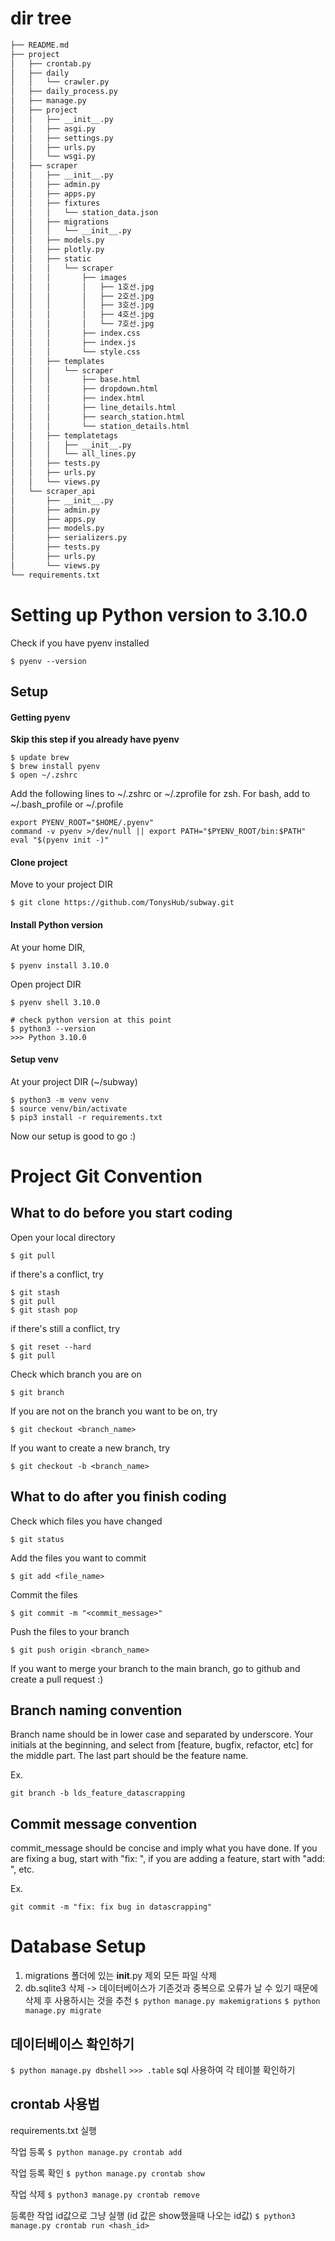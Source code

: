 # dir tree 

```bash
├── README.md
├── project
│   ├── crontab.py
│   ├── daily
│   │   └── crawler.py
│   ├── daily_process.py
│   ├── manage.py
│   ├── project
│   │   ├── __init__.py
│   │   ├── asgi.py
│   │   ├── settings.py
│   │   ├── urls.py
│   │   └── wsgi.py
│   ├── scraper
│   │   ├── __init__.py
│   │   ├── admin.py
│   │   ├── apps.py
│   │   ├── fixtures
│   │   │   └── station_data.json
│   │   ├── migrations
│   │   │   └── __init__.py
│   │   ├── models.py
│   │   ├── plotly.py
│   │   ├── static
│   │   │   └── scraper
│   │   │       ├── images
│   │   │       │   ├── 1호선.jpg
│   │   │       │   ├── 2호선.jpg
│   │   │       │   ├── 3호선.jpg
│   │   │       │   ├── 4호선.jpg
│   │   │       │   └── 7호선.jpg
│   │   │       ├── index.css
│   │   │       ├── index.js
│   │   │       └── style.css
│   │   ├── templates
│   │   │   └── scraper
│   │   │       ├── base.html
│   │   │       ├── dropdown.html
│   │   │       ├── index.html
│   │   │       ├── line_details.html
│   │   │       ├── search_station.html
│   │   │       └── station_details.html
│   │   ├── templatetags
│   │   │   ├── __init__.py
│   │   │   └── all_lines.py
│   │   ├── tests.py
│   │   ├── urls.py
│   │   └── views.py
│   └── scraper_api
│       ├── __init__.py
│       ├── admin.py
│       ├── apps.py
│       ├── models.py
│       ├── serializers.py
│       ├── tests.py
│       ├── urls.py
│       └── views.py
└── requirements.txt
```

# Setting up Python version to 3.10.0

Check if you have pyenv installed
```
$ pyenv --version
```


## Setup
#### Getting pyenv

**Skip this step if you already have pyenv**

```
$ update brew
$ brew install pyenv
$ open ~/.zshrc
```

Add the following lines to ~/.zshrc or ~/.zprofile for zsh.
For bash, add to ~/.bash_profile or ~/.profile

```
export PYENV_ROOT="$HOME/.pyenv"
command -v pyenv >/dev/null || export PATH="$PYENV_ROOT/bin:$PATH"
eval "$(pyenv init -)"
```
#### Clone project
Move to your project DIR
```
$ git clone https://github.com/TonysHub/subway.git
```



#### Install Python version


At your home DIR,
```
$ pyenv install 3.10.0
```
Open project DIR
```
$ pyenv shell 3.10.0

# check python version at this point
$ python3 --version
>>> Python 3.10.0
```

#### Setup venv
At your project DIR (~/subway)
```
$ python3 -m venv venv
$ source venv/bin/activate
$ pip3 install -r requirements.txt
```

Now our setup is good to go :)

# Project Git Convention
## What to do before you start coding
Open your local directory
```
$ git pull
```
if there's a conflict, try
```
$ git stash
$ git pull
$ git stash pop
```
if there's still a conflict, try
```
$ git reset --hard
$ git pull
```
Check which branch you are on
```
$ git branch
```
If you are not on the branch you want to be on, try
```
$ git checkout <branch_name>
```
If you want to create a new branch, try
```
$ git checkout -b <branch_name>
```

## What to do after you finish coding
Check which files you have changed
```
$ git status
```
Add the files you want to commit
```
$ git add <file_name>
```
Commit the files
```
$ git commit -m "<commit_message>"
```
Push the files to your branch
```
$ git push origin <branch_name>
```
If you want to merge your branch to the main branch, go to github and create a pull request :)

## Branch naming convention
Branch name should be in lower case and separated by underscore. Your initials at the beginning, and select from [feature, bugfix, refactor, etc] for the middle part. The last part should be the feature name.

Ex. 
```
git branch -b lds_feature_datascrapping
```

## Commit message convention
commit_message should be concise and imply what you have done. If you are fixing a bug, start with "fix: ", if you are adding a feature, start with "add: ", etc.

Ex.
```
git commit -m "fix: fix bug in datascrapping"
```

# Database Setup

1. migrations 폴더에 있는 __init__.py 제외 모든 파일 삭제
2. db.sqlite3 삭제
-> 데이터베이스가 기존것과 중복으로 오류가 날 수 있기 때문에 삭제 후 사용하시는 것을 추천
`$ python manage.py makemigrations`
`$ python manage.py migrate`

## 데이터베이스 확인하기

`$ python manage.py dbshell`
`>>> .table`
sql 사용하여 각 테이블 확인하기


## crontab 사용법

requirements.txt 실행

작업 등록
`$ python manage.py crontab add`

작업 등록 확인
`$ python manage.py crontab show`

작업 삭제
`$ python3 manage.py crontab remove`

등록한 작업 id값으로 그냥 실행 (id 값은 show했을때 나오는 id값)
`$ python3 manage.py crontab run <hash_id>`
